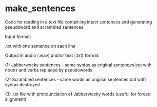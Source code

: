 # make_sentences

Code for reading in a text file containing intact sentences and generating pseudoword and scrambled sentences 

Input format:

.txt with one sentence on each line

Output in audio (.wav) and/or text (.txt) format:

(1) Jabberwocky sentences - same syntax as original sentences but with nouns and verbs replaced by pseudowords

(2) Scrambled sentences - same words as original sentences but with syntax destroyed

(3) .txt file with pronounciation of Jabberwocky words (useful for forced alignment)

